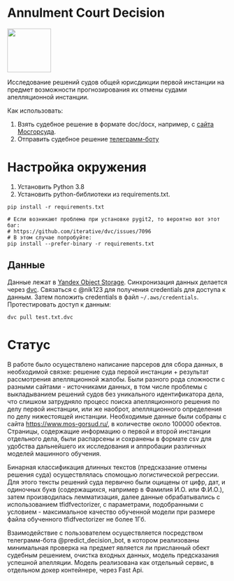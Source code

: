 # Annulment Court Decision

<img src="https://user-images.githubusercontent.com/114733751/207960109-2337a8f3-3766-4c31-a443-d424e7910540.png" width=100 />

Исследование решений судов общей юрисдикции первой инстанции на предмет возможности прогнозирования их отмены судами апелляционной инстанции.

Как использовать:
1. Взять судебное решение в формате doc/docx, например, с [сайта Мосгорсуда](https://www.mos-gorsud.ru/).
2. Отправить судебное решение [телеграмм-боту](https://t.me/predict_decision_bot)


# Настройка окружения

1. Установить Python 3.8
2. Установить python-библиотеки из requirements.txt.
```
pip install -r requirements.txt

# Если возникают проблема при установке pygit2, то вероятно вот этот баг:
# https://github.com/iterative/dvc/issues/7096
# В этом случае попробуйте:
pip install --prefer-binary -r requirements.txt
```
## Данные

Данные лежат в [Yandex Object Storage](https://cloud.yandex.ru/services/storage). Синхронизация данных делается через [dvc](https://dvc.org). Связаться с @nik123 для получения credentials для доступа к данным. Затем положить credentials в файл `~/.aws/credentials`. Протестировать доступ к данным:
```
dvc pull test.txt.dvc
```

# Статус

В работе было осуществлено написание парсеров для сбора данных, в необходимой связке: решение суда первой инстанции + результат рассмотрения апелляционной жалобы. Были разного рода сложности с разными сайтами - источниками данных, в том числе проблемы с выкладыванием решений судов без уникального идентификатора дела, что слишком затрудняло процесс поиска апелляционного решения по делу первой инстанции, или же наоброт, апелляционного определения по делу нижестоящей инстанции. Необходимые данные были собраны с сайта https://www.mos-gorsud.ru/, в количестве около 100000 обектов. Страницы, содержащие информацию о первой и второй инстанции отдельного дела, были распарсены и сохранены в формате csv для удобства дальнейшего их исследования и аппробации различных моделей машинного обучения.

Бинарная классификация длинных текстов (предсказание отмены решения суда) осуществлялась спомощью логистической регрессии. Для этого тексты решений суда первично были оцищены от цифр, дат, и одиночных букв (содержащихся, например в Фамилия И.О. или  Ф.И.О.), затем производилась лемматизация, далее данные обрабатывались с использованием tfidfvectorizer, с параметрами, подобранными с условием - максимальное качество обученной модели при размере файла обученного tfidfvectorizer не более 1Гб.

Взаимодействие с пользователем осуществляется посредством телеграмм-бота @predict_decision_bot, в котором реализованы минимальная проверка на предмет является ли присланный обект судебным решением, очистка входных данных, модель предсказания успешной апелляции. Модель реализована как отдельный сервис, в отдельном докер контейнере, через Fast Api.

